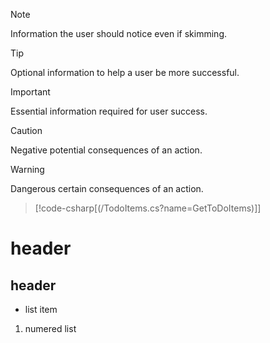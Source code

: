 >[!NOTE]
Information the user should notice even if skimming.
 
>[!TIP]
 Optional information to help a user be more successful.
 
> [!IMPORTANT]
 Essential information required for user success.

> [!CAUTION]
Negative potential consequences of an action.

> [!WARNING]
 Dangerous certain consequences of an action.

>[!code-csharp[(/TodoItems.cs?name=GetToDoItems)]]

# header
## header

* list item
  
1. numered list